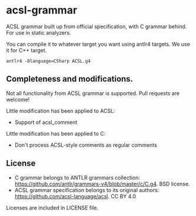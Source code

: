 # acsl-grammar
ACSL grammar built up from official specification, with C grammar behind. For use in static analyzers.

You can compile it to whatever target you want using antlr4 targets. We use it for C++ target.
```
antlr4 -Dlanguage=CSharp ACSL.g4
```

## Completeness and modifications.
Not all functionality from ACSL grammar is supported. Pull requests are welcome!

Little modification has been applied to ACSL:
 - Support of acsl_comment

Little modification has been applied to C:
 - Don't process ACSL-style comments as regular comments

## License
 - C grammar belongs to ANTLR grammars collection: https://github.com/antlr/grammars-v4/blob/master/c/C.g4. BSD license.
 - ACSL grammar specification belongs to its original authors: https://github.com/acsl-language/acsl. CC BY 4.0

Licenses are included in LICENSE file.
